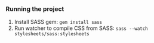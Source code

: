 ### Running the project
1. Install SASS gem: `gem install sass`
2. Run watcher to compile CSS from SASS:  `sass --watch stylesheets/sass:stylesheets`
